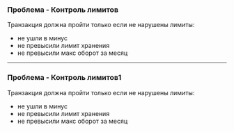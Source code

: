 ### Проблема - Контроль лимитов

Транзакция должна пройти только если не нарушены лимиты:
- не ушли в минус
- не превысили лимит хранения
- не превысили макс оборот за месяц

---

### Проблема - Контроль лимитов1

Транзакция должна пройти только если не нарушены лимиты:
- не ушли в минус
- не превысили лимит хранения
- не превысили макс оборот за месяц
